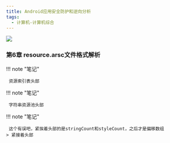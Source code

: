 ```yaml
---
title: Android应用安全防护和逆向分析
tags:
  - 计算机-计算机综合
---
```


![](https://wfqqreader-1252317822.image.myqcloud.com/cover/451/920451/s_920451.jpg)


### 第6章 resource.arsc文件格式解析




!!! note "笔记"

	 资源索引表头部 


!!! note "笔记"

	 字符串资源池头部 


!!! note "笔记"

	 这个有误吧，紧挨着头部的是stringCount和styleCount，之后才是偏移数组 
	> 紧接着头部



